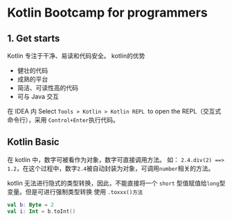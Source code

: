 # Kotlin Bootcamp for programmers

## 1. Get starts

Kotlin 专注于干净、易读和代码安全。
kotlin的优势
- 健壮的代码
- 成熟的平台
- 简洁、可读性高的代码
- 可与 Java 交互

在 IDEA 内 Select `Tools > Kotlin > Kotlin REPL `to open the REPL（交互式命令行），采用 `Control+Enter`执行代码。

## Kotlin Basic

在 kotlin 中，数字可被看作为对象，数字可直接调用方法。
如： `2.4.div(2) ==> 1.2`，在这个过程中，数字`2.4`被自动封装为对象，可调用`number`相关的方法。

kotlin 无法进行隐式的类型转换，因此，不能直接将一个 `short` 型值赋值给`long`型变量。但是可进行强制类型转换 使用 `.toxxx()方法`
```kotlin
val b: Byte = 2
val i: Int = b.toInt()
```